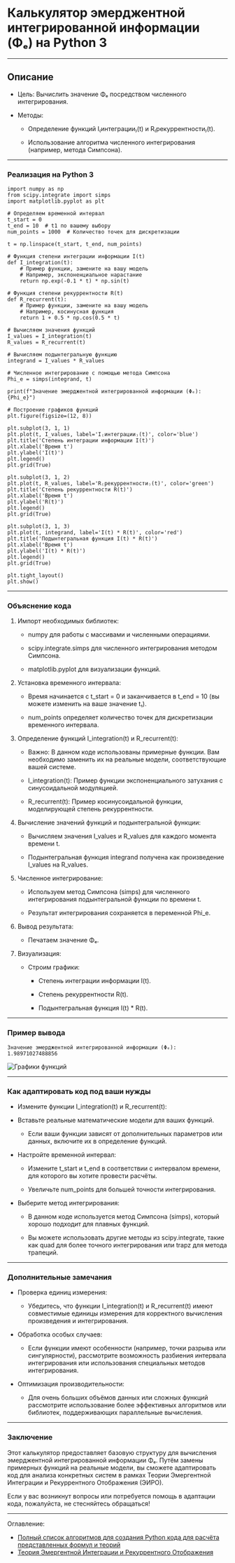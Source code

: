 # Калькулятор эмерджентной интегрированной информации (Φₑ) на Python 3

---

## Описание

- Цель: Вычислить значение Φₑ посредством численного интегрирования.

- Методы:

  - Определение функций I₍интеграции₎(t) и R₍рекуррентности₎(t).

  - Использование алгоритма численного интегрирования (например, метода Симпсона).

---

### Реализация на Python 3

```python3
import numpy as np
from scipy.integrate import simps
import matplotlib.pyplot as plt

# Определяем временной интервал
t_start = 0
t_end = 10  # t1 по вашему выбору
num_points = 1000  # Количество точек для дискретизации

t = np.linspace(t_start, t_end, num_points)

# Функция степени интеграции информации I(t)
def I_integration(t):
    # Пример функции, замените на вашу модель
    # Например, экспоненциальное нарастание
    return np.exp(-0.1 * t) * np.sin(t)

# Функция степени рекуррентности R(t)
def R_recurrent(t):
    # Пример функции, замените на вашу модель
    # Например, косинусная функция
    return 1 + 0.5 * np.cos(0.5 * t)

# Вычисляем значения функций
I_values = I_integration(t)
R_values = R_recurrent(t)

# Вычисляем подынтегральную функцию
integrand = I_values * R_values

# Численное интегрирование с помощью метода Симпсона
Phi_e = simps(integrand, t)

print(f"Значение эмерджентной интегрированной информации (Φₑ): {Phi_e}")

# Построение графиков функций
plt.figure(figsize=(12, 8))

plt.subplot(3, 1, 1)
plt.plot(t, I_values, label='I₍интеграции₎(t)', color='blue')
plt.title('Степень интеграции информации I(t)')
plt.xlabel('Время t')
plt.ylabel('I(t)')
plt.legend()
plt.grid(True)

plt.subplot(3, 1, 2)
plt.plot(t, R_values, label='R₍рекуррентности₎(t)', color='green')
plt.title('Степень рекуррентности R(t)')
plt.xlabel('Время t')
plt.ylabel('R(t)')
plt.legend()
plt.grid(True)

plt.subplot(3, 1, 3)
plt.plot(t, integrand, label='I(t) * R(t)', color='red')
plt.title('Подынтегральная функция I(t) * R(t)')
plt.xlabel('Время t')
plt.ylabel('I(t) * R(t)')
plt.legend()
plt.grid(True)

plt.tight_layout()
plt.show()
```

---

### Объяснение кода

1. Импорт необходимых библиотек:

   - numpy для работы с массивами и численными операциями.

   - scipy.integrate.simps для численного интегрирования методом Симпсона.

   - matplotlib.pyplot для визуализации функций.

2. Установка временного интервала:

   - Время начинается с t_start = 0 и заканчивается в t_end = 10 (вы можете изменить на ваше значение t₁).

   - num_points определяет количество точек для дискретизации временного интервала.

3. Определение функций I_integration(t) и R_recurrent(t):

   - Важно: В данном коде использованы примерные функции. Вам необходимо заменить их на реальные модели, соответствующие вашей системе.

   - I_integration(t): Пример функции экспоненциального затухания с синусоидальной модуляцией.

   - R_recurrent(t): Пример косинусоидальной функции, моделирующей степень рекуррентности.

4. Вычисление значений функций и подынтегральной функции:

   - Вычисляем значения I_values и R_values для каждого момента времени t.

   - Подынтегральная функция integrand получена как произведение I_values на R_values.

5. Численное интегрирование:

   - Используем метод Симпсона (simps) для численного интегрирования подынтегральной функции по времени t.

   - Результат интегрирования сохраняется в переменной Phi_e.

6. Вывод результата:

   - Печатаем значение Φₑ.

7. Визуализация:

   - Строим графики:

     - Степень интеграции информации I(t).

     - Степень рекуррентности R(t).

     - Подынтегральная функция I(t) * R(t).

---

### Пример вывода


`Значение эмерджентной интегрированной информации (Φₑ): 1.98971027488856`


![Графики функций](/Emergent-Integrated-Information-Calculator.png "Графики функций")


---

### Как адаптировать код под ваши нужды

- Измените функции I_integration(t) и R_recurrent(t):
- Вставьте реальные математические модели для ваших функций.

  - Если ваши функции зависят от дополнительных параметров или данных, включите их в определение функций.

- Настройте временной интервал:

  - Измените t_start и t_end в соответствии с интервалом времени, для которого вы хотите провести расчёты.

  - Увеличьте num_points для большей точности интегрирования.

- Выберите метод интегрирования:

  - В данном коде используется метод Симпсона (simps), который хорошо подходит для плавных функций.

  - Вы можете использовать другие методы из scipy.integrate, такие как quad для более точного интегрирования или trapz для метода трапеций.

---

### Дополнительные замечания

- Проверка единиц измерения:

  - Убедитесь, что функции I_integration(t) и R_recurrent(t) имеют совместимые единицы измерения для корректного вычисления произведения и интегрирования.

- Обработка особых случаев:

  - Если функции имеют особенности (например, точки разрыва или сингулярности), рассмотрите возможность разбиения интервала интегрирования или использования специальных методов интегрирования.

- Оптимизация производительности:

  - Для очень больших объёмов данных или сложных функций рассмотрите использование более эффективных алгоритмов или библиотек, поддерживающих параллельные вычисления.

---

### Заключение

Этот калькулятор предоставляет базовую структуру для вычисления эмерджентной интегрированной информации Φₑ. Путём замены примерных функций на реальные модели, вы сможете адаптировать код для анализа конкретных систем в рамках Теории Эмергентной Интеграции и Рекуррентного Отображения (ЭИРО).

Если у вас возникнут вопросы или потребуется помощь в адаптации кода, пожалуйста, не стесняйтесь обращаться!

---

Оглавление: 

- [Полный список алгоритмов для создания Python кода для расчёта представленных формул и теорий](/calc.md)
- [Теория Эмергентной Интеграции и Рекуррентного Отображения](/README.md)

